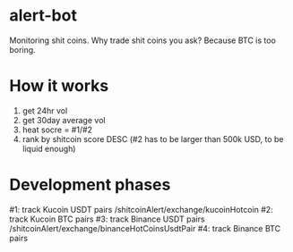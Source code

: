 # alert-bot

Monitoring shit coins. Why trade shit coins you ask? Because BTC is too boring.

# How it works

1. get 24hr vol
2. get 30day average vol
3. heat socre = #1/#2
4. rank by shitcoin score DESC
   (#2 has to be larger than 500k USD, to be liquid enough)

# Development phases

#1: track Kucoin USDT pairs /shitcoinAlert/exchange/kucoinHotcoin
#2: track Kucoin BTC pairs
#3: track Binance USDT pairs /shitcoinAlert/exchange/binanceHotCoinsUsdtPair
#4: track Binance BTC pairs
